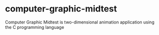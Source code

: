 # computer-graphic-midtest
Computer Graphic Midtest is two-dimensional animation application using the C programming language
